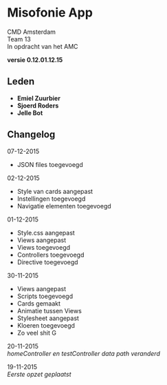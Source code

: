 Misofonie App
=================

CMD Amsterdam  
Team 13  
In opdracht van het AMC  

**versie 0.12.01.12.15**

Leden
-----------
- **Emiel Zuurbier**
- **Sjoerd Roders**
- **Jelle Bot**


Changelog
-----------
07-12-2015  
- JSON files toegevoegd

02-12-2015  
- Style van cards aangepast
- Instellingen toegevoegd
- Navigatie elementen toegevoegd

01-12-2015  
- Style.css aangepast
- Views aangepast
- Views toegevoegd
- Controllers toegevoegd
- Directive toegevoegd

30-11-2015
- Views aangepast  
- Scripts toegevoegd
- Cards gemaakt
- Animatie tussen Views
- Stylesheet aangepast
- Kloeren toegevoegd
- Zo veel shit G

20-11-2015  
*homeController en testController data path veranderd*

19-11-2015  
*Eerste opzet geplaatst*